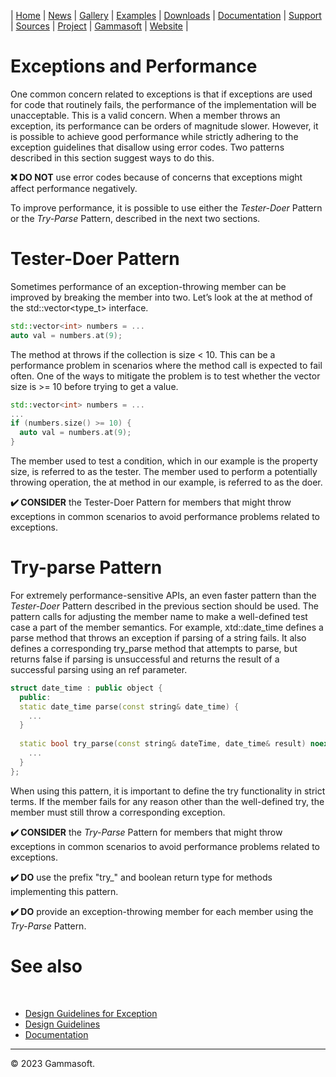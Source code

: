 | [Home](home.md) | [News](news.md) | [Gallery](gallery.md) | [Examples](examples.md) | [Downloads](downloads.md) | [Documentation](documentation.md) | [Support](support.md) | [Sources](https://github.com/gammasoft71/xtd) | [Project](https://sourceforge.net/projects/xtdpro/) | [Gammasoft](gammasoft.md) | [Website](https://gammasoft71.wixsite.com/xtdpro) |

# Exceptions and Performance

One common concern related to exceptions is that if exceptions are used for code that routinely fails, the performance of the implementation will be unacceptable. This is a valid concern. When a member throws an exception, its performance can be orders of magnitude slower. However, it is possible to achieve good performance while strictly adhering to the exception guidelines that disallow using error codes. Two patterns described in this section suggest ways to do this.

**❌ DO NOT** use error codes because of concerns that exceptions might affect performance negatively.

To improve performance, it is possible to use either the *Tester-Doer* Pattern or the *Try-Parse* Pattern, described in the next two sections.

# Tester-Doer Pattern

Sometimes performance of an exception-throwing member can be improved by breaking the member into two. Let’s look at the at method of the std::vector<type_t> interface.

```cpp
std::vector<int> numbers = ...
auto val = numbers.at(9);
```

The method at throws if the collection is size < 10. This can be a performance problem in scenarios where the method call is expected to fail often. One of the ways to mitigate the problem is to test whether the vector size is >= 10 before trying to get a value.

```cpp
std::vector<int> numbers = ...
...
if (numbers.size() >= 10) {
  auto val = numbers.at(9);
}
```

The member used to test a condition, which in our example is the property size, is referred to as the tester. The member used to perform a potentially throwing operation, the at method in our example, is referred to as the doer.

**✔️ CONSIDER** the Tester-Doer Pattern for members that might throw exceptions in common scenarios to avoid performance problems related to exceptions.

# Try-parse Pattern

For extremely performance-sensitive APIs, an even faster pattern than the *Tester-Doer* Pattern described in the previous section should be used. The pattern calls for adjusting the member name to make a well-defined test case a part of the member semantics. For example, xtd::date_time defines a parse method that throws an exception if parsing of a string fails. It also defines a corresponding try_parse method that attempts to parse, but returns false if parsing is unsuccessful and returns the result of a successful parsing using an ref parameter.

```cpp
struct date_time : public object {
  public:
  static date_time parse(const string& date_time) {
    ...
  }
  
  static bool try_parse(const string& dateTime, date_time& result) noexcept {
    ...
  }
};
```

When using this pattern, it is important to define the try functionality in strict terms. If the member fails for any reason other than the well-defined try, the member must still throw a corresponding exception.

**✔️ CONSIDER** the *Try-Parse* Pattern for members that might throw exceptions in common scenarios to avoid performance problems related to exceptions.

**✔️ DO** use the prefix "try_" and boolean return type for methods implementing this pattern.

**✔️ DO** provide an exception-throwing member for each member using the *Try-Parse* Pattern.

# See also
​
* [Design Guidelines for Exception](design_guidelines_for_exception.md)
* [Design Guidelines](design_guidelines.md)
* [Documentation](documentation.md)

______________________________________________________________________________________________

© 2023 Gammasoft.
